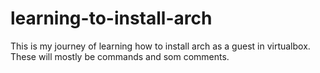 # learning-to-install-arch
This is my journey of learning how to install arch as a guest in virtualbox. These will mostly be commands and som comments.
